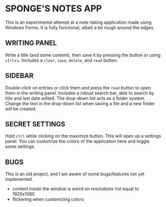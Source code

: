 # SPONGE'S NOTES APP
This is an experimental attempt at a note-taking application made using Windows Forms.
It is fully functional, albeit a bit rough around the edges.
## WRITING PANEL
Write a title (and some content), then save it by pressing the button or using `ctrl`+`s`. 
Includes a `clear`, `save`, `delete`, and `read` button.
## SIDEBAR
Double-click on entries or click them and press the `read` button to open them in the writing panel.
Includes a robust search bar, able to search by title and last date edited.
The drop-down list acts as a folder system. Change the text in the drop-down list when saving a file and a new folder will be created.
## SECRET SETTINGS
Hold `ctrl` while clicking on the maximize button. This will open up a settings panel.
You can customize the colors of the application here and toggle some settings.
## BUGS
This is an old project, and I am aware of some bugs/features not yet implemented.
- content inside the window is weird on resolutions not equal to 1920x1080
- flickering when customizing colors
